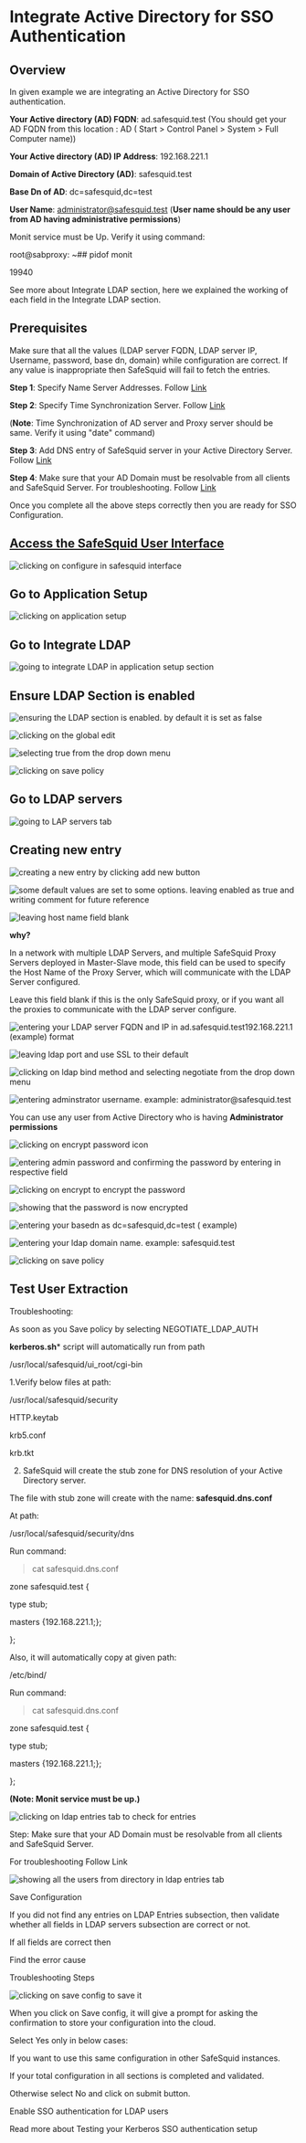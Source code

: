 # Integrate Active Directory for SSO Authentication

## Overview

In given example we are integrating an Active Directory for SSO authentication.

**Your Active directory (AD) FQDN**: ad.safesquid.test (You should get your AD FQDN from this location : AD ( Start > Control Panel > System > Full Computer name))

**Your Active directory (AD) IP Address**: 192.168.221.1

**Domain of Active Directory (AD)**: safesquid.test

**Base Dn of AD**: dc=safesquid,dc=test

**User Name**: administrator@safesquid.test (**User name should be any user from AD having administrative permissions**)

Monit service must be Up. Verify it using command:

root@sabproxy: ~## pidof monit

19940

See more about Integrate LDAP section, here we explained the working of each field in the Integrate LDAP section.

## Prerequisites

Make sure that all the values (LDAP server FQDN, LDAP server IP, Username, password, base dn, domain) while configuration are correct. If any value is inappropriate then SafeSquid will fail to fetch the entries.

**Step 1**: Specify Name Server Addresses. Follow [Link](https://help.safesquid.com/portal/en/kb/safesquid-labs/installation/using-safesquid-appliance-builder)

**Step 2**: Specify Time Synchronization Server. Follow [Link](https://help.safesquid.com/portal/en/kb/safesquid-labs/installation/using-safesquid-appliance-builder)

(**Note**: Time Synchronization of AD server and Proxy server should be same. Verify it using "date" command)

**Step 3**: Add DNS entry of SafeSquid server in your Active Directory Server. Follow [Link](https://help.safesquid.com/portal/en/kb/articles/add-safesquid-server-dns-entry-in-your-active-directory-server)

**Step 4**: Make sure that your AD Domain must be resolvable from all clients and SafeSquid Server. For troubleshooting. Follow [Link](https://help.safesquid.com/portal/en/kb/articles/validate-ip-addresses-and-the-systems-are-reachable-on-the-network)

Once you complete all the above steps correctly then you are ready for SSO Configuration.

## [Access the SafeSquid User Interface](https://help.safesquid.com/portal/en/kb/articles/access-the-safesquid-user-interface)

![clicking on configure in safesquid interface](/img/How_To/Integrate_Active_Directory_For_SSO_Authentication/image1.webp)

## Go to Application Setup

![clicking on application setup](/img/How_To/Integrate_Active_Directory_For_SSO_Authentication/image2.webp)

## Go to Integrate LDAP

![going to integrate LDAP in application setup section](/img/How_To/Integrate_Active_Directory_For_SSO_Authentication/image3.webp)

## Ensure LDAP Section is enabled

![ensuring the LDAP section is enabled. by default it is set as false](/img/How_To/Integrate_Active_Directory_For_SSO_Authentication/image4.webp)

![clicking on the global edit ](/img/How_To/Integrate_Active_Directory_For_SSO_Authentication/image5.webp)

![selecting true from the drop down menu](/img/How_To/Integrate_Active_Directory_For_SSO_Authentication/image6.webp)

![clicking on save policy](/img/How_To/Integrate_Active_Directory_For_SSO_Authentication/image7.webp)

## Go to LDAP servers

![going to LAP servers tab](/img/How_To/Integrate_Active_Directory_For_SSO_Authentication/image8.webp)

## Creating new entry

![creating a new entry by clicking add new button](/img/How_To/Integrate_Active_Directory_For_SSO_Authentication/image9.webp)

![some default values are set to some options. leaving enabled as true and writing comment for future reference](/img/How_To/Integrate_Active_Directory_For_SSO_Authentication/image10.webp)

![leaving host name field blank](/img/How_To/Integrate_Active_Directory_For_SSO_Authentication/image11.webp)

**why?**

In a network with multiple LDAP Servers, and multiple SafeSquid Proxy Servers deployed in Master-Slave mode, this field can be used to specify the Host Name of the Proxy Server, which will communicate with the LDAP Server configured.

Leave this field blank if this is the only SafeSquid proxy, or if you want all the proxies to communicate with the LDAP server configure.

![entering your LDAP server FQDN and IP in ad.safesquid.test192.168.221.1 (example) format](/img/How_To/Integrate_Active_Directory_For_SSO_Authentication/image12.webp)

![leaving ldap port and use SSL to their default ](/img/How_To/Integrate_Active_Directory_For_SSO_Authentication/image13.webp)

![clicking on ldap bind method and selecting negotiate from the drop down menu](/img/How_To/Integrate_Active_Directory_For_SSO_Authentication/image14.webp)

![entering adminstrator username. example: administrator@safesquid.test](/img/How_To/Integrate_Active_Directory_For_SSO_Authentication/image15.webp)

You can use any user from Active Directory who is having **Administrator permissions**

![clicking on encrypt password icon](/img/How_To/Integrate_Active_Directory_For_SSO_Authentication/image16.webp)

![entering admin password and confirming the password by entering in respective field](/img/How_To/Integrate_Active_Directory_For_SSO_Authentication/image17.webp)

![clicking on encrypt to encrypt the password](/img/How_To/Integrate_Active_Directory_For_SSO_Authentication/image18.webp)

![showing that the password is now encrypted](/img/How_To/Integrate_Active_Directory_For_SSO_Authentication/image19.webp)

![entering your basedn as dc=safesquid,dc=test ( example)](/img/How_To/Integrate_Active_Directory_For_SSO_Authentication/image20.webp)

![entering your ldap domain name. example: safesquid.test](/img/How_To/Integrate_Active_Directory_For_SSO_Authentication/image21.webp)

![clicking on save policy](/img/How_To/Integrate_Active_Directory_For_SSO_Authentication/image22.webp)

## Test User Extraction

Troubleshooting:

As soon as you Save policy by selecting NEGOTIATE_LDAP_AUTH

**kerberos.sh*** script will automatically run from path

/usr/local/safesquid/ui_root/cgi-bin

1.Verify below files at path:

/usr/local/safesquid/security

HTTP.keytab

krb5.conf

krb.tkt

2. SafeSquid will create the stub zone for DNS resolution of your Active Directory server.

The file with stub zone will create with the name: **safesquid.dns.conf**

At path:

/usr/local/safesquid/security/dns

Run command:

> cat safesquid.dns.conf

zone safesquid.test \{

type stub;

masters \{192.168.221.1;\};

\};

Also, it will automatically copy at given path:

/etc/bind/

Run command:

> cat safesquid.dns.conf

zone safesquid.test \{

type stub;

masters \{192.168.221.1;\};

\};

**(Note: Monit service must be up.)**

![clicking on ldap entries tab to check for entries](/img/How_To/Integrate_Active_Directory_For_SSO_Authentication/image23.webp)

Step: Make sure that your AD Domain must be resolvable from all clients and SafeSquid Server.

For troubleshooting Follow Link

![showing all the users from directory in ldap entries tab](/img/How_To/Integrate_Active_Directory_For_SSO_Authentication/image24.webp)

Save Configuration

If you did not find any entries on LDAP Entries subsection, then validate whether all fields in LDAP servers subsection are correct or not.

If all fields are correct then

Find the error cause

Troubleshooting Steps

![clicking on save config to save it](/img/How_To/Integrate_Active_Directory_For_SSO_Authentication/image25.webp)

When you click on Save config, it will give a prompt for asking the confirmation to store your configuration into the cloud.

Select Yes only in below cases:

If you want to use this same configuration in other SafeSquid instances.

If your total configuration in all sections is completed and validated.

Otherwise select No and click on submit button.

Enable SSO authentication for LDAP users

Read more about Testing your Kerberos SSO authentication setup
